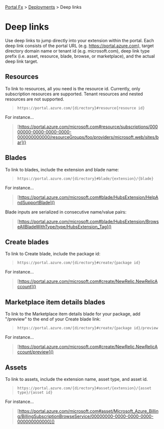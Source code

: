 <properties title="" pageTitle="Deep links" description="" authors="sewatson" />

[Portal Fx](/documentation/sections/portalfx) > [Deployments](/documentation/sections/portalfx#deploy) > Deep links

# Deep links

Use deep links to jump directly into your extension within the portal. Each deep link consists of the portal URL (e.g. https://portal.azure.com), target directory domain name or tenant id (e.g. microsoft.com), deep link type prefix (i.e. asset, resource, blade, browse, or marketplace), and the actual deep link target.


## Resources

To link to resources, all you need is the resource id. Currently, only subscription resources are supported. Tenant resources and nested resources are not supported.

> `https://portal.azure.com/{directory}#resource{resource id}`

For instance...

> [https://portal.azure.com/microsoft.com#resource/subscriptions/00000000-0000-0000-0000-000000000000/resourceGroups/foo/providers/microsoft.web/sites/bar]()


## Blades

To link to blades, include the extension and blade name:

> `https://portal.azure.com/{directory}#blade/{extension}/{blade}`

For instance...

> [https://portal.azure.com/microsoft.com#blade/HubsExtension/HelpAndSupportBlade]()

Blade inputs are serialized in consecutive name/value pairs:

> [https://portal.azure.com/microsoft.com#blade/HubsExtension/BrowseAllBladeWithType/type/HubsExtension_Tag]()

<!--
TODO: micflan: Finish implementing Browse links

## Browse blades (coming soon)

To link to Browse v2 blades, include the resource type:

> `https://portal.azure.com/{directory}#browse/{resource type}`

For instance...

> [https://portal.azure.com/microsoft.com#browse/microsoft.search/searchServices]()

Additionally, you can also link to the following Browse blades:

* `#browse/all`
* `#browse/resourcegroups`
* `#browse/subscriptions`
* `#browse/tags`
-->


## Create blades

To link to Create blade, include the package id:

> `https://portal.azure.com/{directory}#create/{package id}`

For instance...

> [https://portal.azure.com/microsoft.com#create/NewRelic.NewRelicAccount]()


## Marketplace item details blades

To link to the Marketplace item details blade for your package, add "/preview" to the end of your Create blade link:

> `https://portal.azure.com/{directory}#create/{package id}/preview`

For instance...

> [https://portal.azure.com/microsoft.com#create/NewRelic.NewRelicAccount/preview]()


## Assets

To link to assets, include the extension name, asset type, and asset id.

> `https://portal.azure.com/{directory}#asset/{extension}/{asset type}/{asset id}`

For instance...

> [https://portal.azure.com/microsoft.com#asset/Microsoft_Azure_Billing/BillingSubscriptionBrowseService/00000000-0000-0000-0000-000000000000]()



